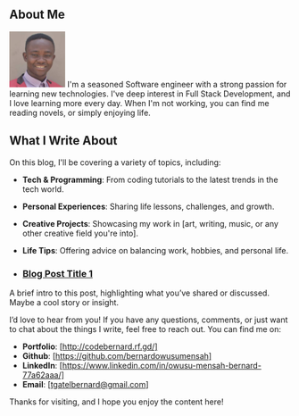 
 ## About Me
 <img src="photo.jpg" height="100"> 
I'm a seasoned Software engineer with a strong passion for learning new technologies. I've  deep interest in Full Stack Development, and I love learning more every day. When I'm not working, you can find me reading novels, or simply enjoying
life.

<!-- ![Logo](photo.jpg) -->
<!-- <img src="photo.jpg" height="100"> -->

## What I Write About

On this blog, I'll be covering a variety of topics, including:

- **Tech & Programming**: From coding tutorials to the latest trends in the tech world.
- **Personal Experiences**: Sharing life lessons, challenges, and growth.
- **Creative Projects**: Showcasing my work in [art, writing, music, or any other creative field you're into].
- **Life Tips**: Offering advice on balancing work, hobbies, and personal life.

- ### [Blog Post Title 1](#)
A brief intro to this post, highlighting what you’ve shared or discussed. Maybe a cool story or insight.

I’d love to hear from you! If you have any questions, comments, or just want to chat about the things I write, feel free to reach out. You can find me on:

-  **Portfolio**: [http://codebernard.rf.gd/]
- **Github**: [https://github.com/bernardowusumensah]
- **LinkedIn**: [https://www.linkedin.com/in/owusu-mensah-bernard-77a62aaa/]
- **Email**: [tgatelbernard@gmail.com]


Thanks for visiting, and I hope you enjoy the content here!
